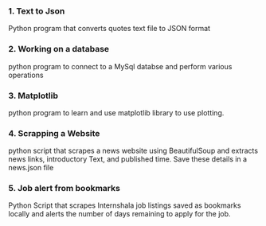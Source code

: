 ### 1. Text to Json

Python program that converts quotes text file to JSON format

### 2. Working on a database

python program to connect to a MySql databse and perform various operations

### 3. Matplotlib 

python program to learn and use matplotlib library to use plotting.

### 4. Scrapping a Website

python script that scrapes a news website using BeautifulSoup and extracts news links, introductory Text, and published time. Save these details in a news.json file

### 5. Job alert from bookmarks

Python Script that scrapes Internshala job listings saved as bookmarks locally and alerts the number of days remaining to apply for the job.
